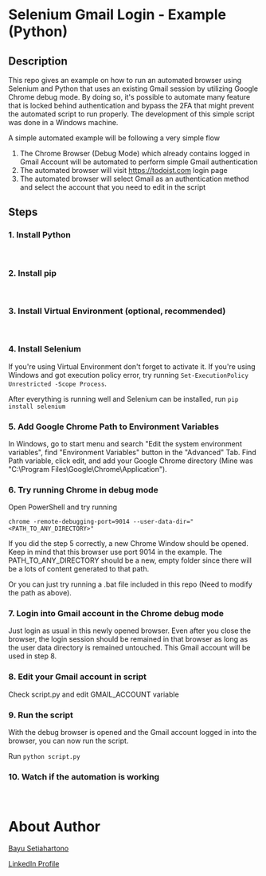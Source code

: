 # Selenium Gmail Login - Example (Python)

## Description
This repo gives an example on how to run an automated browser using Selenium and Python that uses an existing Gmail session by utilizing Google Chrome debug mode. By doing so, it's possible to automate many feature that is locked behind authentication and bypass the 2FA that might prevent the automated script to run properly. The development of this simple script was done in a Windows machine.

A simple automated example will be following a very simple flow

1. The Chrome Browser (Debug Mode) which already contains logged in Gmail Account will be automated to perform simple Gmail authentication
2. The automated browser will visit https://todoist.com login page
3. The automated browser will select Gmail as an authentication method and select the account that you need to edit in the script

## Steps
### 1. Install Python
<br>

### 2. Install pip
<br>

### 3. Install Virtual Environment (optional, recommended)
<br>

### 4. Install Selenium
If you're using Virtual Environment don't forget to activate it. If you're using Windows and got execution policy error, try running `Set-ExecutionPolicy Unrestricted -Scope Process`.

After everything is running well and Selenium can be installed, run `pip install selenium`
<br>

### 5. Add Google Chrome Path to Environment Variables
In Windows, go to start menu and search "Edit the system environment variables", find "Environment Variables" button in the "Advanced" Tab. Find Path variable, click edit, and add your Google Chrome directory (Mine was "C:\Program Files\Google\Chrome\Application").
<br>

### 6. Try running Chrome in debug mode
Open PowerShell and try running

`chrome -remote-debugging-port=9014 --user-data-dir="<PATH_TO_ANY_DIRECTORY>"`

If you did the step 5 correctly, a new Chrome Window should be opened. Keep in mind that this browser use port 9014 in the example. The PATH_TO_ANY_DIRECTORY should be a new, empty folder since there will be a lots of content generated to that path.

Or you can just try running a .bat file included in this repo (Need to modify the path as above).
<br>

### 7. Login into Gmail account in the Chrome debug mode
Just login as usual in this newly opened browser. Even after you close the browser, the login session should be remained in that browser as long as the user data directory is remained untouched. This Gmail account will be used in step 8.

### 8. Edit your Gmail account in script
Check script.py and edit GMAIL_ACCOUNT variable
<br>

### 9. Run the script
With the debug browser is opened and the Gmail account logged in into the browser, you can now run the script.

Run `python script.py`
<br>

### 10. Watch if the automation is working
<br>

# About Author
[Bayu Setiahartono](https://github.com/setiahartono)

[LinkedIn Profile](https://linkedin.com/in/setiahartono)